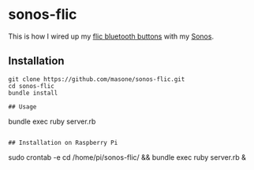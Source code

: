 # sonos-flic

This is how I wired up my [flic bluetooth buttons](https://flic.io) with my [Sonos](http://www.sonos.com).

## Installation

```
git clone https://github.com/masone/sonos-flic.git
cd sonos-flic
bundle install

## Usage

```
bundle exec ruby server.rb
```

## Installation on Raspberry Pi

```
sudo crontab -e
cd /home/pi/sonos-flic/ && bundle exec ruby server.rb &
```
